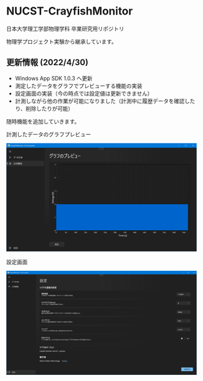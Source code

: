 # NUCST-CrayfishMonitor
日本大学理工学部物理学科 卒業研究用リポジトリ

物理学プロジェクト実験から継承しています。
## 更新情報 (2022/4/30)

- Windows App SDK 1.0.3 へ更新
- 測定したデータをグラフでプレビューする機能の実装
- 設定画面の実装（今の時点では設定値は更新できません）
- 計測しながら他の作業が可能になりました（計測中に履歴データを確認したり、削除したりが可能）

随時機能を追加していきます。

計測したデータのグラフプレビュー

![](./Images/20220430/fig2.png)

設定画面

![](./Images/20220430/fig1.png)
